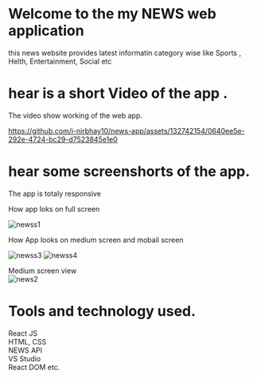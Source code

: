 # Welcome to the my NEWS web application

this news website provides latest informatin category wise like Sports , Helth, Entertainment, Social etc

# hear is a short Video of the app .

   The video show working of the web app.

https://github.com/i-nirbhay10/news-app/assets/132742154/0640ee5e-292e-4724-bc29-d7523845e1e0


# hear some screenshorts of the app.
 
The app is totaly responsive

   How app loks on full screen 
      
   ![newss1](https://github.com/i-nirbhay10/news-app/assets/132742154/f8a96094-f4b5-4866-b35b-5a0bc6058485)

   How  App looks on medium screen and mobail screen
    
   ![newss3](https://github.com/i-nirbhay10/news-app/assets/132742154/9c08b2ca-793e-48e2-90d7-bc1bd6467e01)  ![newss4](https://github.com/i-nirbhay10/news-app/assets/132742154/769316f7-aecc-4572-b9b7-b3a688242b83)
      
  Medium screen view             
  ![news2](https://github.com/i-nirbhay10/news-app/assets/132742154/10c1eb59-6028-463e-b0a0-aa07ecd27f6f)

# Tools and technology used.
React JS  
HTML, CSS  
NEWS API  
VS Studio  
React DOM etc. 
  




 

